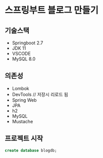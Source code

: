 # 스프링부트 블로그 만들기

## 기술스택

- Springboot 2.7
- JDK 11 
- VSCODE
- MySQL 8.0

## 의존성 

- Lombok
- DevTools  // 저장시 리로드 됨 
- Spring Web
- JPA
- h2 
- MySQL
- Mustache

## 프로젝트 시작 

```sql
create database blogdb;
```